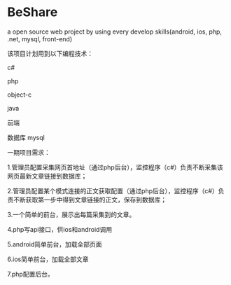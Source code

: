 # BeShare
a open source web project by using every develop skills(android, ios, php, .net, mysql, front-end)


该项目计划用到以下编程技术：

c#

php

object-c

java

前端

 数据库 mysql

一期项目需求：

1.管理员配置采集网页首地址（通过php后台），监控程序（c#）负责不断采集该网页最新文章链接到数据库；

2.管理员配置某个模式连接的正文获取配置（通过php后台），监控程序（c#）负责不断获取第一步中得到文章链接的正文，保存到数据库；

3.一个简单的前台，展示出每篇采集到的文章。

4.php写api接口，供ios和android调用

5.android简单前台，加载全部页面

6.ios简单前台，加载全部文章

7.php配置后台。